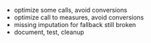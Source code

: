 * optimize some calls, avoid conversions
* optimize call to measures, avoid conversions
* missing imputation for fallback still broken
* document, test, cleanup
